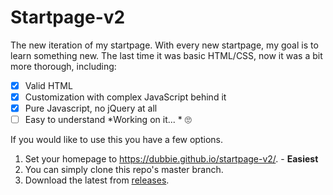 # Startpage-v2
The new iteration of my startpage. With every new startpage, my goal is to learn something new.
The last time it was basic HTML/CSS, now it was a bit more thorough, including:

- [x] Valid HTML
- [x] Customization with complex JavaScript behind it
- [x] Pure Javascript, no jQuery at all
- [ ] Easy to understand *Working on it... * 🙄

If you would like to use this you have a few options.

1. Set your homepage to https://dubbie.github.io/startpage-v2/. - **Easiest**
2. You can simply clone this repo's master branch.
3. Download the latest from [releases](https://github.com/Dubbie/startpage-v2/releases).
